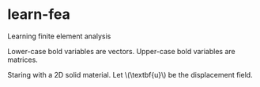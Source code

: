 # learn-fea
Learning finite element analysis

Lower-case bold variables are vectors.
Upper-case bold variables are matrices.

Staring with a 2D solid material. Let \\(\textbf{u}\\) be the displacement field.


<script src="https://polyfill.io/v3/polyfill.min.js?features=es6"></script>
<script id="MathJax-script" async src="https://cdn.jsdelivr.net/npm/mathjax@3/es5/tex-mml-chtml.js">

